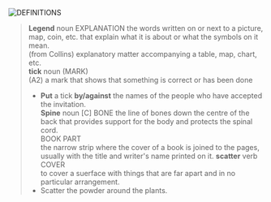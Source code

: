 ![DEFINITIONS](https://matplotlib.org/stable/_images/anatomy.png)
> **Legend** noun EXPLANATION
> the words written on or next to a picture, map, coin, etc. that explain what it is about or what the symbols on it mean.  
> (from Collins) explanatory matter accompanying a table, map, chart, etc.  
> **tick** noun (MARK)  
> (A2) a mark that shows that something is correct or has been done  
> - **Put** a tick **by/against** the names of the people who have accepted the invitation.  
> **Spine** noun \[C\]  BONE
> the line of bones down the centre of the back that provides support for the body and protects the spinal cord.  
> BOOK PART  
> the narrow strip where the cover of a book is joined to the pages, usually with the title and writer's name printed on it.
> **scatter** verb COVER  
> to cover a suerface with things that are far apart and in no particular arrangement.  
> - Scatter the powder around the plants.
